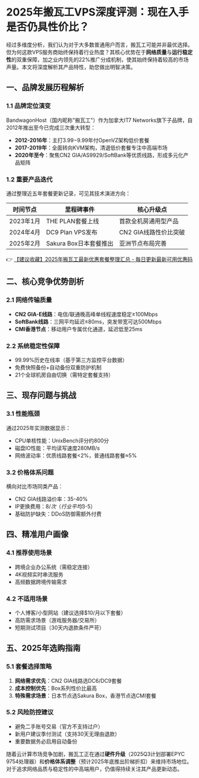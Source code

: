 # 2025年搬瓦工VPS深度评测：现在入手是否仍具性价比？

经过多维度分析，我们认为对于大多数普通用户而言，搬瓦工可能并非最优选择。但为何这款VPS服务商始终保持着行业热度？其核心优势在于**网络质量**与**运行稳定性**的双重保障，加之业内领先的22%推广分成机制，使其始终保持着较高的市场声量。本文将深度解析其产品特性，助您做出明智决策。

## 一、品牌发展历程解析

### 1.1 品牌定位演变
BandwagonHost（国内昵称"搬瓦工"）作为加拿大IT7 Networks旗下子品牌，自2012年推出至今已完成三次重大转型：
- **2012-2016年**：主打$3.99-$9.99年付OpenVZ架构低价套餐
- **2017-2019年**：全面转向KVM架构，清退低价套餐专注中高端市场
- **2020年至今**：聚焦CN2 GIA/AS9929/SoftBank等优质线路，形成多元化产品矩阵

### 1.2 重要产品迭代
通过整理近五年套餐更新记录，可见其技术演进方向：

| 时间节点       | 里程碑事件                          | 核心升级点                  |
|----------------|-----------------------------------|---------------------------|
| 2023年1月      | THE PLAN套餐上线                 | 首款全机房通用型产品        |
| 2024年4月      | DC9 Plan VPS发布                 | CN2 GIA线路性价比突破      |
| 2025年2月      | Sakura Box日本套餐推出           | 亚洲节点布局完善            |

👉 [【建议收藏】2025年搬瓦工最新优惠套餐整理汇总 - 每日更新最新可用优惠码](https://bit.ly/banwagon)

## 二、核心竞争优势剖析

### 2.1 网络传输质量
- **CN2 GIA-E线路**：电信/联通晚高峰单线程速度稳定≥100Mbps
- **SoftBank线路**：三网平均延迟≤80ms，突发带宽可达500Mbps
- **CMI香港节点**：移动用户专属优化通道，延迟低至25ms

### 2.2 系统稳定性保障
- 99.99%历史在线率（基于第三方监控平台数据）
- 免费快照备份+自动备份双重防护机制
- 21个全球机房自由切换（需特定套餐支持）

## 三、现存问题与挑战

### 3.1 性能瓶颈
通过2025年实测数据显示：
- CPU单核性能：UnixBench评分约800分
- 磁盘IO性能：平均读写速度280MB/s
- 网络波动率：优质线路套餐<2%，普通线路套餐≈5%

### 3.2 价格体系问题
横向对比市场同类产品：
- CN2 GIA线路溢价率：35-40%
- IP更换费用：$8/次（行业平均$3-5）
- 基础防护缺失：DDoS防御需额外付费

## 四、精准用户画像

### 4.1 推荐使用场景
- 跨境企业办公系统（需稳定连接）
- 4K视频实时串流服务
- 高频数据跨境传输需求

### 4.2 不适用场景
- 个人博客/小型网站（建议选择$10/月以下套餐）
- 高防需求场景（游戏服务器/交易所）
- 短期测试项目（30天内退款条件严苛）

## 五、2025年选购指南

### 5.1 套餐选择策略
1. **网络需求优先**：CN2 GIA线路选DC6/DC9套餐
2. **成本控制优先**：Box系列性价比最高
3. **特殊需求场景**：日本节点选Sakura Box，香港节点选CMI套餐

### 5.2 风险防控建议
- 避免二手账号交易（官方不支持过户）
- 新用户建议季付测试（支持30天无理由退款）
- 重要数据务必启用自动备份

随着云计算市场竞争加剧，搬瓦工正在通过**硬件升级**（2025Q3计划部署EPYC 9754处理器）和**价格体系调整**（预计2025年底推出阶梯折扣）来维持市场地位。对于追求网络品质与稳定性的中高端用户，仍值得持续关注其产品更新动态。